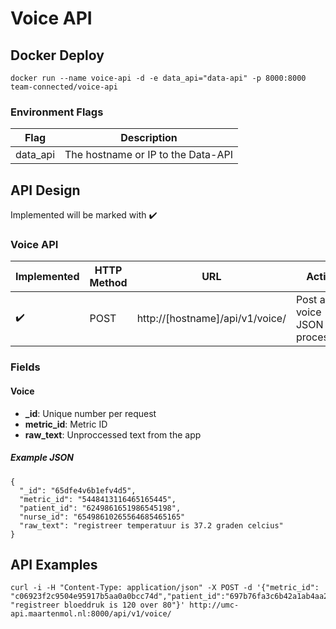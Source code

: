 # Voice API
## Docker Deploy
```docker run --name voice-api -d -e data_api="data-api" -p 8000:8000 team-connected/voice-api```

### Environment Flags
| Flag | Description |
| ------------- | ------------- |
| data_api | The hostname or IP to the Data-API |


## API Design
Implemented will be marked with :heavy_check_mark:

### Voice API
| Implemented | HTTP Method | URL | Action |
| ------------- | ------------- | ------------- | ------------- |
| :heavy_check_mark: | POST | http://[hostname]/api/v1/voice/ | Post a voice JSON for processing |


### Fields
#### Voice
* **_id**: Unique number per request
* **metric_id**: Metric ID
* **raw_text**: Unproccessed text from the app

##### Example JSON
```
{
  "_id": "65dfe4v6b1efv4d5",
  "metric_id": "5448413116465165445",
  "patient_id": "6249861651986545198",
  "nurse_id": "65498610265564685465165"
  "raw_text": "registreer temperatuur is 37.2 graden celcius"
}
```

## API Examples
``` 
curl -i -H "Content-Type: application/json" -X POST -d '{"metric_id": "c06923f2c9504e95917b5aa0a0bcc74d","patient_id":"697b76fa3c6b42a1ab4aa281c88e4227","nurse_id":"98b415b75d8849d38be80521efa25d20","raw_text": "registreer bloeddruk is 120 over 80"}' http://umc-api.maartenmol.nl:8000/api/v1/voice/
```